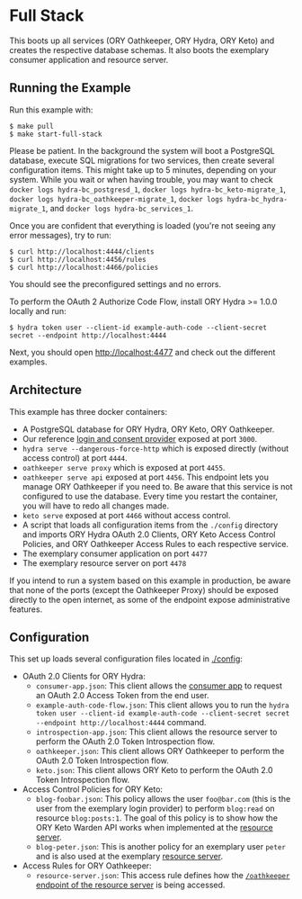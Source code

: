 # Full Stack

This boots up all services (ORY Oathkeeper, ORY Hydra, ORY Keto) and creates the respective database schemas. It also
boots the exemplary consumer application and resource server.

## Running the Example

Run this example with:

```
$ make pull
$ make start-full-stack
```

Please be patient. In the background the system will boot a PostgreSQL database, execute SQL migrations for two services, then create
several configuration items. This might take up to 5 minutes, depending on your system. While you wait or when having trouble, you may want
to check `docker logs hydra-bc_postgresd_1`, `docker logs hydra-bc_keto-migrate_1`, `docker logs hydra-bc_oathkeeper-migrate_1`, `docker logs hydra-bc_hydra-migrate_1`,
and `docker logs hydra-bc_services_1`.

Once you are confident that everything is loaded (you're not seeing any error messages), try to run:

```
$ curl http://localhost:4444/clients
$ curl http://localhost:4456/rules
$ curl http://localhost:4466/policies
```

You should see the preconfigured settings and no errors.

To perform the OAuth 2 Authorize Code Flow, install ORY Hydra >= 1.0.0 locally and run:

```
$ hydra token user --client-id example-auth-code --client-secret secret --endpoint http://localhost:4444
```

Next, you should open [http://localhost:4477](http://localhost:4477) and check out the different examples.

## Architecture

This example has three docker containers:

* A PostgreSQL database for ORY Hydra, ORY Keto, ORY Oathkeeper.
* Our reference [login and consent provider](https://github.com/ory/hydra-login-consent-node) exposed at port `3000`.
* `hydra serve --dangerous-force-http` which is exposed directly (without access control) at port `4444`.
* `oathkeeper serve proxy` which is exposed at port `4455`.
* `oathkeeper serve api` exposed at port `4456`. This endpoint lets you manage ORY Oathkeeper if you need to. Be aware
  that this service is not configured to use the database. Every time you restart the container, you will have to redo
  all changes made.
* `keto serve` exposed at port `4466` without access control.
* A script that loads all configuration items from the `./config` directory and imports ORY Hydra OAuth 2.0 Clients, ORY Keto Access Control Policies, and
  ORY Oathkeeper Access Rules to each respective service.
* The exemplary consumer application on port `4477`
* The exemplary resource server on port `4478`

If you intend to run a system based on this example in production, be aware that none of the ports (except the Oathkeeper Proxy)
should be exposed directly to the open internet, as some of the endpoint expose administrative features.

## Configuration

This set up loads several configuration files located in [./config](./config):

* OAuth 2.0 Clients for ORY Hydra:
  * `consumer-app.json`: This client allows the [consumer app](../apps/consumer) to request an OAuth 2.0 Access Token
  from the end user.
  * `example-auth-code-flow.json`: This client allows you to run the `hydra token user --client-id example-auth-code --client-secret secret --endpoint http://localhost:4444` command.
  * `introspection-app.json`: This client allows the resource server to perform the OAuth 2.0 Token Introspection flow.
  * `oathkeeper.json`: This client allows ORY Oathkeeper to perform the OAuth 2.0 Token Introspection flow.
  * `keto.json`: This client allows ORY Keto to perform the OAuth 2.0 Token Introspection flow.
* Access Control Policies for ORY Keto:
  * `blog-foobar.json`: This policy allows the user `foo@bar.com` (this is the user from the exemplary login provider) to
  perform `blog:read` on resource `blog:posts:1`. The goal of this policy is to show how the ORY Keto Warden API works
  when implemented at the [resource server](../apps/resource-server).
  * `blog-peter.json`: This is another policy for an exemplary user `peter` and is also used at the exemplary [resource server](../apps/resource-server).
* Access Rules for ORY Oathkeeper:
  * `resource-server.json`: This access rule defines how the [`/oathkeeper` endpoint of the resource server](../apps/resource-server/routes/oathkeeper.js)
  is being accessed.
